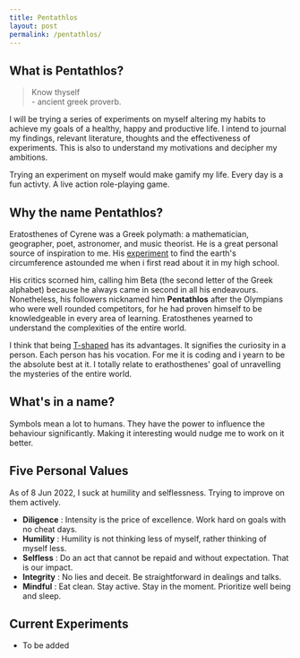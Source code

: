 ```yaml
---
title: Pentathlos
layout: post
permalink: /pentathlos/
---
```


## What is Pentathlos?

> Know thyself <br>
> \- ancient greek proverb.

I will be trying a series of experiments on myself altering my habits to achieve my goals of a healthy, happy and productive life. I intend to journal my findings, relevant literature, thoughts and the effectiveness of experiments. This is also to understand my motivations and decipher my ambitions.

Trying an experiment on myself would make gamify my life. Every day is a fun activty. A live action role-playing game. 

## Why the name Pentathlos?
Eratosthenes of Cyrene was a Greek polymath: a mathematician, geographer, poet, astronomer, and music theorist. He is a great personal source of inspiration to me. His [experiment](https://en.wikipedia.org/wiki/Eratosthenes#Measurement_of_Earth's_circumference) to find the earth's circumference astounded me when i first read about it in my high school.


His critics scorned him, calling him Beta (the second letter of the Greek alphabet) because he always came in second in all his endeavours. Nonetheless, his followers nicknamed him **Pentathlos** after the Olympians who were well rounded competitors, for he had proven himself to be knowledgeable in every area of learning. Eratosthenes yearned to understand the complexities of the entire world.


I think that being [T-shaped](https://jchyip.medium.com/why-t-shaped-people-e8706198e437) has its advantages. It signifies the curiosity in a person. Each person has his vocation. For me it is coding and i yearn to be the absolute best at it. I totally relate to erathosthenes' goal of unravelling the mysteries of the entire world.


## What's in a name?

Symbols mean a lot to humans. They have the power to influence the behaviour significantly. Making it interesting would nudge me to work on it better.

## Five Personal Values

As of 8 Jun 2022, I suck at humility and selflessness. Trying to improve on them actively.

- **Diligence** : Intensity is the price of excellence. Work hard on goals with no cheat days.
- **Humility** : Humility is not thinking less of myself, rather thinking of myself less.
- **Selfless** : Do an act that cannot be repaid and without expectation. That is our impact.
- **Integrity** : No lies and deceit. Be straightforward in dealings and talks.
- **Mindful** : Eat clean. Stay active. Stay in the moment. Prioritize well being and sleep.


## Current Experiments

- To be added